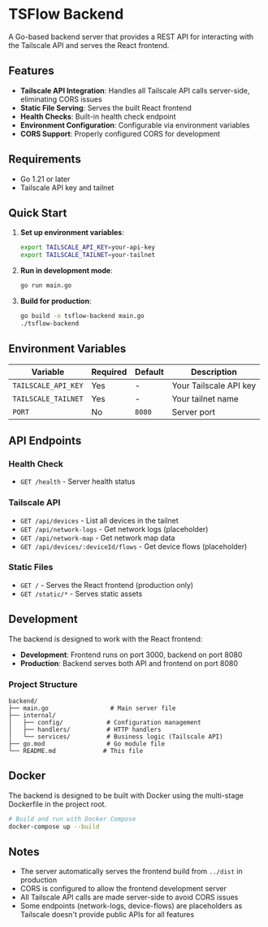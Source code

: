 # TSFlow Backend

A Go-based backend server that provides a REST API for interacting with the Tailscale API and serves the React frontend.

## Features

- **Tailscale API Integration**: Handles all Tailscale API calls server-side, eliminating CORS issues
- **Static File Serving**: Serves the built React frontend
- **Health Checks**: Built-in health check endpoint
- **Environment Configuration**: Configurable via environment variables
- **CORS Support**: Properly configured CORS for development

## Requirements

- Go 1.21 or later
- Tailscale API key and tailnet

## Quick Start

1. **Set up environment variables**:
   ```bash
   export TAILSCALE_API_KEY=your-api-key
   export TAILSCALE_TAILNET=your-tailnet
   ```

2. **Run in development mode**:
   ```bash
   go run main.go
   ```

3. **Build for production**:
   ```bash
   go build -o tsflow-backend main.go
   ./tsflow-backend
   ```

## Environment Variables

| Variable | Required | Default | Description |
|----------|----------|---------|-------------|
| `TAILSCALE_API_KEY` | Yes | - | Your Tailscale API key |
| `TAILSCALE_TAILNET` | Yes | - | Your tailnet name |
| `PORT` | No | `8080` | Server port |

## API Endpoints

### Health Check
- `GET /health` - Server health status

### Tailscale API
- `GET /api/devices` - List all devices in the tailnet
- `GET /api/network-logs` - Get network logs (placeholder)
- `GET /api/network-map` - Get network map data
- `GET /api/devices/:deviceId/flows` - Get device flows (placeholder)

### Static Files
- `GET /` - Serves the React frontend (production only)
- `GET /static/*` - Serves static assets

## Development

The backend is designed to work with the React frontend:

- **Development**: Frontend runs on port 3000, backend on port 8080
- **Production**: Backend serves both API and frontend on port 8080

### Project Structure

```
backend/
├── main.go                 # Main server file
├── internal/
│   ├── config/            # Configuration management
│   ├── handlers/          # HTTP handlers
│   └── services/          # Business logic (Tailscale API)
├── go.mod                 # Go module file
└── README.md             # This file
```

## Docker

The backend is designed to be built with Docker using the multi-stage Dockerfile in the project root.

```bash
# Build and run with Docker Compose
docker-compose up --build
```

## Notes

- The server automatically serves the frontend build from `../dist` in production
- CORS is configured to allow the frontend development server
- All Tailscale API calls are made server-side to avoid CORS issues
- Some endpoints (network-logs, device-flows) are placeholders as Tailscale doesn't provide public APIs for all features 